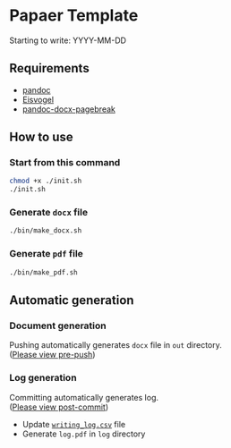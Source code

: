 # Papaer Template

Starting to write: YYYY-MM-DD

## Requirements

- [pandoc](https://github.com/jgm/pandoc)
- [Eisvogel](https://github.com/Wandmalfarbe/pandoc-latex-template)
- [pandoc-docx-pagebreak](https://pypi.org/project/pandoc-docx-pagebreak/)

## How to use

### Start from this command

```sh
chmod +x ./init.sh
./init.sh
```

### Generate `docx` file

```sh
./bin/make_docx.sh
```

### Generate `pdf` file

```sh
./bin/make_pdf.sh
```

## Automatic generation

### Document generation

Pushing automatically generates `docx` file in `out` directory.  
([Please view pre-push](./pre-push))

### Log generation

Committing automatically generates log.  
([Please view post-commit](./post-commit))

- Update [`writing_log.csv`](./log/writing_log.csv) file
- Generate `log.pdf` in `log` directory

<!-- vim: set foldmethod=marker : -->
